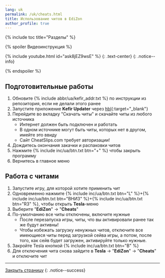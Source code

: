 ```yaml
---
lang: uk
permalink: /uk/cheats.html
title: Использование читов в EdiZon
author_profile: true
---
```

{% include toc title="Разделы" %}

{% spoiler Видеоинструкция %}

{% include youtube.html id="ask8jEZ9wsE" %}
{: .text-center}
{: .notice--info}

{% endspoiler %}

## Подготовительные работы 

1. Обновите {% include abbr/ua/kefir_addr.txt %} по инструкции из репозитория, если не делали этого ранее
1. Запустите приложение **Kefir Updater** через [hbl](hbl){:target="_blank"}
1. Перейдите во вкладку "Скачать читы" и скачайте читы из любого источника 
   * Интернет должен быть подключен и работать
   * В одном источнике могут быть читы, которых нет в другом, имейте это ввиду 
   * Сайт CheatSlips.com требует авторизации!
1. Дождитесь окончания закачки и распаковки читов
1. Нажмите {% include inc/ua/btn.txt btn="+" %} чтобы закрыть программу
1. Вернитесь в главное меню

## Работа с читами

1. Запустите игру, для которой хотите применить чит
1. Одновременно нажмите {% include inc/ua/btn.txt btn="L" %}+{% include inc/ua/btn.txt btn="ВНИЗ" %}+{% include inc/ua/btn.txt btn="R3" %}, чтобы открыть **Tesla**-меню 
1. Выберите "**EdiZon**" -> "**Cheats**"
1. По-умолчанию все читы отключены, включите нужные
   + После перезапуска игры, читы, что вы активировали ранее так же будут активны!
   + Чтобы избежать загрузку ненужных читов, отключите все имеющиеся читы перед загрузкой сейва игры, а потом, после того, как сейв будет загружен, активируйте только нужные. 
1. Закройте Tesla кнопкой {% include inc/ua/btn.txt btn="B" %}
1. Для отключения чита снова зайдите в **Tesla** -> "**EdiZon**" -> "**Cheats**" и отключите чит

___

[Закрыть страницу](javascript:window.close();)
{: .notice--success}